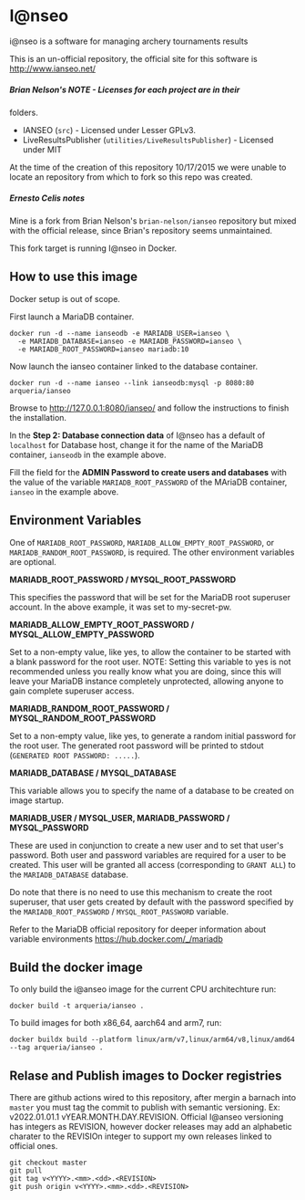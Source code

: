 # I@nseo

i@nseo is a software for managing archery tournaments results

This is an un-official repository, the official site for this software
is http://www.ianseo.net/

##### Brian Nelson's NOTE - Licenses for each project are in their
folders.

* IANSEO (`src`) - Licensed under Lesser GPLv3.
* LiveResultsPublisher (`utilities/LiveResultsPublisher`) - Licensed
  under MIT

At the time of the creation of this repository 10/17/2015 we were unable
to locate an repository from which to fork so this repo was created.

##### Ernesto Celis notes

Mine is a fork from Brian Nelson's `brian-nelson/ianseo` repository but
mixed with the official release, since Brian's repository seems
unmaintained.

This fork target is running I@nseo in Docker.

## How to use this image

Docker setup is out of scope.

First launch a MariaDB container.

```
docker run -d --name ianseodb -e MARIADB_USER=ianseo \
  -e MARIADB_DATABASE=ianseo -e MARIADB_PASSWORD=ianseo \
  -e MARIADB_ROOT_PASSWORD=ianseo mariadb:10
```

Now launch the ianseo container linked to the database container.

```
docker run -d --name ianseo --link ianseodb:mysql -p 8080:80 arqueria/ianseo
```

Browse to http://127.0.0.1:8080/ianseo/ and follow the instructions to
finish the installation.

In the **Step 2: Database connection data** of I@nseo has a default of
`localhost` for Database host, change it for the name of the MariaDB
container, `ianseodb` in the example above.

Fill the field for the **ADMIN Password to create users and databases**
with the value of the variable `MARIADB_ROOT_PASSWORD` of the MAriaDB
container, `ianseo` in the example above.

## Environment Variables

One of `MARIADB_ROOT_PASSWORD`, `MARIADB_ALLOW_EMPTY_ROOT_PASSWORD`, or
`MARIADB_RANDOM_ROOT_PASSWORD`, is required. The other environment
variables are optional.

**MARIADB_ROOT_PASSWORD / MYSQL_ROOT_PASSWORD**

This specifies the password that will be set for the MariaDB root
superuser account. In the above example, it was set to my-secret-pw.

**MARIADB_ALLOW_EMPTY_ROOT_PASSWORD / MYSQL_ALLOW_EMPTY_PASSWORD**

Set to a non-empty value, like yes, to allow the container to be started
with a blank password for the root user. NOTE: Setting this variable to
yes is not recommended unless you really know what you are doing, since
this will leave your MariaDB instance completely unprotected, allowing
anyone to gain complete superuser access.

**MARIADB_RANDOM_ROOT_PASSWORD / MYSQL_RANDOM_ROOT_PASSWORD**

Set to a non-empty value, like yes, to generate a random initial
password for the root user. The generated root password will be printed
to stdout (`GENERATED ROOT PASSWORD: .....`).

**MARIADB_DATABASE / MYSQL_DATABASE**

This variable allows you to specify the name of a database to be created
on image startup.

**MARIADB_USER / MYSQL_USER, MARIADB_PASSWORD / MYSQL_PASSWORD**

These are used in conjunction to create a new user and to set that
user's password. Both user and password variables are required for a
user to be created. This user will be granted all access (corresponding
to `GRANT ALL`) to the `MARIADB_DATABASE` database.

Do note that there is no need to use this mechanism to create the root
superuser, that user gets created by default with the password specified
by the `MARIADB_ROOT_PASSWORD` / `MYSQL_ROOT_PASSWORD` variable.

Refer to the MariaDB official repository for deeper information about
variable environments https://hub.docker.com/_/mariadb


## Build the docker image

To only build the i@anseo image for the current CPU architechture run:

```
docker build -t arqueria/ianseo .
```
To build images for both x86_64, aarch64 and arm7, run:

```
docker buildx build --platform linux/arm/v7,linux/arm64/v8,linux/amd64 --tag arqueria/ianseo .
```

## Relase and Publish images to Docker registries

There are github actions wired to this repository, after mergin a barnach into `master` you must tag the commit to publish with semantic versioning. Ex: v2022.01.01.1 vYEAR.MONTH.DAY.REVISION. Official I@anseo versioning has integers as REVISION, however docker releases may add an alphabetic charater to the REVISIOn integer to support my own releases linked to official ones.

```
git checkout master
git pull
git tag v<YYYY>.<mm>.<dd>.<REVISION>
git push origin v<YYYY>.<mm>.<dd>.<REVISION>
```
